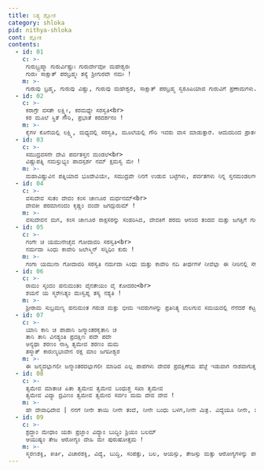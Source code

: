 ```yaml
---
title: ನಿತ್ಯ ಶ್ಲೋಕ
category: shloka
pid: nithya-shloka
cont: ಶ್ಲೋಕ
contents:
  - id: 01
    c: >- 
     ಗುರುಬ್ರ್ರಹ್ಮಾ ಗುರುರ್ವಿಷ್ಣುಃ ಗುರುರ್ದೇವೋ ಮಹೇಶ್ವರಃ
     ಗುರುಃ ಸಾಕ್ಷಾತ್ ಪರಬ್ರಹ್ಮಃ ತಸ್ಯೆ ಶ್ರೀಗುರವೇ ನಮಃ !
    m: >-
     ಗುರುವು ಬ್ರಹ್ಮ, ಗುರುವು ವಿಷ್ಣು, ಗುರುವು ಮಹೇಶ್ವರ, ಸಾಕ್ಷಾತ್ ಪರಬ್ರಹ್ಮ ಸ್ವರೂಪಿಯಾದ ಗುರುವಿಗೆ ಪ್ರಣಾಮಗಳು.
  - id: 02
    c: >- 
     ಕರಾಗ್ರೇ ವಸತೇ ಲಕ್ಷ್ಮೀ, ಕರಮಧ್ಯೇ ಸರಸ್ವತಿ<br>
     ಕರ ಮೂಲೆ ಸ್ಥಿತೆ ಗೌರಿ, ಪ್ರಭಾತೆ ಕರದರ್ಶನಂ !
    m: >-
     ಕೈಗಳ ಕೊನೆಯಲ್ಲಿ ಲಕ್ಷ್ಮಿ, ಮಧ್ಯದಲ್ಲಿ ಸರಸ್ವತಿ, ಮೂಲೆಯಲ್ಲಿ ಗೌರಿ ಇವರು ವಾಸ ಮಾಡುತ್ತಾರೆ. ಆದುದರಿಂದ ಪ್ರಾತಃಕಾಲದಲ್ಲಿ ಎದ್ದ ತಕ್ಷಣ ಕೈಗಳನ್ನು ಮೊದಲು ನೋಡಬೇಕು.
  - id: 03
    c: >- 
     ಸಮುದ್ರವಸನೇ ದೇವಿ ಪರ್ವತಸ್ತನ ಮಂಡಲೆ<br>
     ವಿಷ್ಣುಪತ್ನಿ ನಮಸ್ತುಭ್ಯಂ ಪಾದಸ್ಪರ್ಶ ನಮ್ ಕ್ಷಮಸ್ವ ಮೇ !
    m: >-
     ಮಹಾವಿಷ್ಣುವಿನ ಪತ್ನಿಯಾದ ಭೂದೇವಿಯೇ, ಸಮುದ್ರವೇ ನಿನಗೆ ಉಡುವ ಬಟ್ಟೆಗಳು, ಪರ್ವತಗಳು ನಿನ್ನ ಸ್ತನಮಂಡಲಗಳು, ನಿನಗೆ ನಮಸ್ಕಾರ ನನ್ನ ಪಾದಸ್ಪರ್ಶದಿಂದ ಅಪರಾಧವನ್ನು ಕ್ಷಮಿಸು.
  - id: 04
    c: >- 
     ವಸುದೇವ ಸುತಂ ದೇವಂ ಕಂಸ ಚಾಣೂರ ಮರ್ಧನಮ್<br>
     ದೇವಕೀ ಪರಮಾನಂದಂ ಕೃಷ್ಣಂ ವಂದೇ ಜಗದ್ಗುರುಮ್ !
    m: >-
     ವಸುದೇವನ ಮಗ, ಕಂಸ ಚಾಣೂರ ರಾಕ್ಷಸರನ್ನು ಸಂಹರಿಸಿದ, ದೇವಕಿಗೆ ಪರಮ ಆನಂದ ತಂದವ ಮತ್ತು ಜಗತ್ತಿಗೆ ಗುರುವಾದ ಶ್ರೀ ಕೃಷನಿಗೆ ನಮಸ್ಕರಿಸೋಣ.
  - id: 05
    c: >- 
     ಗಂಗೇ ಚ ಯಮುನೇಚೈವ ಗೋದಾವರಿ ಸರಸ್ವತಿ<br>
     ನರ್ಮದಾ ಸಿಂಧು ಕಾವೇರಿ ಜಲೇಸ್ಮಿನ್ ಸನ್ನಿಧಿಂ ಕುರು !
    m: >-
     ಗಂಗಾ ಯಮುನಾ ಗೋದಾವರಿ ಸರಸ್ವತಿ ನರ್ಮದಾ ಸಿಂಧು ಮತ್ತು ಕಾವೇರಿ ನದಿ ತೀರ್ಥಗಳೆ ನೀವೆಲ್ಲಾ ಈ ನೀರಿನಲ್ಲಿ ಸೇರಿ ಅನುಗ್ರಹಿಸಿ.
  - id: 06
    c: >- 
     ರಾಮಂ ಸ್ಕಂದಂ ಹನುಮಂತಂ ವೈನತೇಯಂ ವೈ ಕೋದರಂ<br>
     ಶಯನೆ ಯ ಸ್ಮರೇನಿತ್ಯಂ ದುಃಸ್ವಪ್ನ ತಸ್ಯ ನಶ್ಯತಿ !
    m: >-
     ಶ್ರೀರಾಮ ಸುಬ್ರಮಣ್ಯ ಹನುಮಂತ ಗರುಡ ಮತ್ತು ಭೀಮ ಇವರುಗಳನ್ನು ಪ್ರತಿನಿತ್ಯ ಮಲಗುವ ಸಮಯದಲ್ಲಿ ನೆನೆದರೆ ಕೆಟ್ಟ ಕನಸುಗಳು ನಾಶವಾಗುತ್ತದೆ.
  - id: 07
    c: >- 
     ಯಾನಿ ಕಾನಿ ಚ ಪಾಪಾನಿ ಜನ್ಮಾಂತರಕೃತಾನಿ ಚ
     ತಾನಿ ತಾನಿ ವಿನಶ್ಯಂತಿ ಪ್ರದಕ್ಷಿಣ ಪದೇ ಪದೇ 
     ಅನ್ಯಥಾ ಶರಣಂ ನಾಸ್ತಿ ತ್ವಮೇವ ಶರಣಂ ಮಮ
     ತಸ್ಮಾತ್ ಕಾರುಣ್ಯಭಾವೇನ ರಕ್ಷ ಮಾಂ ಜಗದೀಶ್ವರ
    m: >-
     ಈ ಜನ್ಮದಲ್ಲಾಗಲೀ ಜನ್ಮಾಂತರದಲ್ಲಾಗಲೀ ಮಾಡಿದ ಎಲ್ಲ ಪಾಪಗಳು ದೇವರ ಪ್ರದಕ್ಷಿಣೆಯ ಹೆಜ್ಜೆ ಇಡುವಾಗ ನಾಶವಾಗುತ್ತವೆ. ಜಗದೀಶ್ವರ, ಶರಣಾಗತ ರಕ್ಷಕರು ನನಗೆ ಬೇರಿಲ್ಲ. ನೀನೇ ನನಗೆ ರಕ್ಷಕ, ಆದ ಕಾರಣ ಕರುಣಾಪೂರಿತ ದೃಷ್ಟಿಯಿಂದ ನನ್ನನ್ನು ಕಾಪಾಡು.
  - id: 08
    c: >- 
     ತ್ವಮೇವ ಮಾತಾಚ ಪಿತಾ ತ್ವಮೇವ ತ್ವಮೇವ ಬಂಧುಶ್ಚ ಸಖಾ ತ್ವಮೇವ
     ತ್ವಮೇವ ವಿದ್ಯಾ ದ್ರವಿಣಂ ತ್ವಮೇವ ತ್ವಮೇವ ಸರ್ವಂ ಮಮ ದೇವ ದೇವ !
    m: >-
     ಹೇ ದೇವಾಧಿದೇವ | ನನಗೆ ನೀನೇ ತಾಯಿ ನೀನೇ ತಂದೆ, ನೀನೇ ಬಂಧು ಬಳಗ,ನೀನೇ ಮಿತ್ರ. ವಿದ್ಯೆಯೂ ನೀನೇ, ಹಣವೂ ನೀನೇ, ನನಗೆ ಎಲ್ಲವೂ, ನೀನೇ ಆಗಿದ್ದೀ. 
  - id: 09
    c: >- 
     ಶ್ರದ್ಧಾಂ ಮೇಧಾಂ ಯಶಃ ಪ್ರಜ್ಞಾಂ ವಿದ್ಯಾಂ ಬುದ್ಧಿಂ ಶ್ರಿಯಂ ಬಲಮ್
     ಆಯುಷ್ಯಂ ತೇಜ ಆರೋಗ್ಯಂ ದೇಹಿ ಮೇ ಪುರುಷೋತ್ತಮ !
    m: >-
     ಸ್ಮರಣಶಕ್ತಿ, ಕೀರ್ತಿ, ವಿಚಾರಶಕ್ತಿ, ವಿದ್ಯೆ, ಬುದ್ಧಿ, ಸಂಪತ್ತು, ಬಲ, ಆಯಸ್ಸು, ತೇಜಸ್ಸು ಮತ್ತು ಆರೋಗ್ಯಗಳನ್ನು ಪರಮಾತ್ಮ, ನೀನು ನನಗೆ ಅನುಗ್ರಹಿಸು.
---
```

